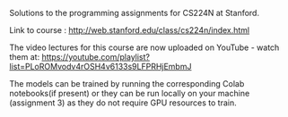 Solutions to the programming assignments for CS224N at Stanford.

Link to course : http://web.stanford.edu/class/cs224n/index.html

The video lectures for this course are now uploaded on YouTube - watch them at: https://youtube.com/playlist?list=PLoROMvodv4rOSH4v6133s9LFPRHjEmbmJ

The models can be trained by running the corresponding Colab notebooks(if present) or they can be run locally on your machine (assignment 3) as they do not require GPU resources to train.
